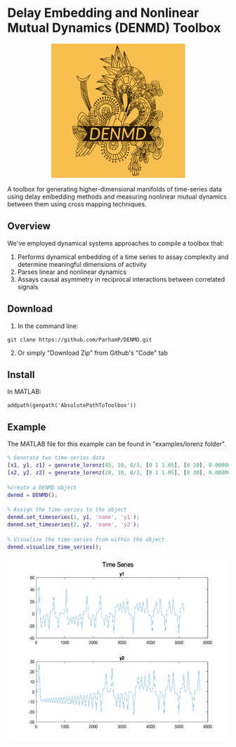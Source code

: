 # Delay Embedding and Nonlinear Mutual Dynamics (DENMD) Toolbox

<p align="center">
<img src="https://github.com/ParhamP/DENMD/blob/main/assets/DENMD-logos.jpeg?raw=true" width="305" height="305">
</p>


A toolbox for generating higher-dimensional manifolds of time-series data using delay embedding methods and measuring nonlinear mutual dynamics between them using cross mapping techniques.

## Overview

We've employed dynamical systems approaches to compile a toolbox that:
1. Performs dynamical embedding of a time series to assay complexity and determine meaningful dimensions of activity
2. Parses linear and nonlinear dynamics
3. Assays causal asymmetry in reciprocal interactions between correlated signals

## Download

1. In the command line:
```
git clone https://github.com/ParhamP/DENMD.git
```

2. Or simply "Download Zip" from Github's "Code" tab

## Install

In MATLAB:

```
addpath(genpath('AbsolutePathToToolbox'))
```

## Example

The MATLAB file for this example can be found in "examples/lorenz folder".

```Matlab
% Generate two time-series data
[x1, y1, z1] = generate_lorenz(45, 10, 8/3, [0 1 1.05], [0 20], 0.000001);
[x2, y2, z2] = generate_lorenz(28, 10, 8/3, [0 1 1.05], [0 30], 0.000001);

%create a DENMD object
denmd = DENMD();

% Assign the time-series to the object
denmd.set_timeseries(1, y1, 'name', 'y1');
denmd.set_timeseries(2, y2, 'name', 'y2');

% Visualize the time-series from within the object
denmd.visualize_time_series();
```
<p align="center">
<img src="https://github.com/ParhamP/DENMD/blob/main/assets/vis_time_series_2.png?raw=true" width="560" height="420">
</p>
